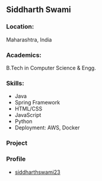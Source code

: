 ## Siddharth Swami

### Location:
Maharashtra, India

### Academics:
B.Tech in Computer Science & Engg.

### Skills:
- Java
- Spring Framework
- HTML/CSS
- JavaScript
- Python
- Deployment: AWS, Docker

### Project

### Profile
- [siddharthswami23](https://github.com/siddharthswami23)
